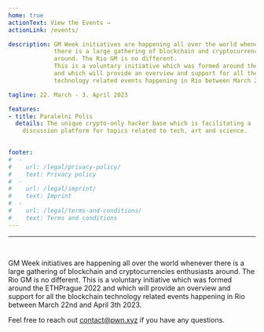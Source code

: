 ```yaml
---
home: true
actionText: View the Events →
actionLink: /events/

description: GM Week initiatives are happening all over the world whenever
             there is a large gathering of blockchain and cryptocurrencies enthusiasts
             around. The Rio GM is no different.
             This is a voluntary initiative which was formed around the ETHPrague 2022
             and which will provide an overview and support for all the blockchain
             technology related events happening in Rio between March 22nd and April 3th 2023.

tagline: 22. March - 3. April 2023

features:
- title: Paralelni Polis
  details: The unique crypto-only hacker base which is facilitating a 
    discussion platform for topics related to tech, art and science.

  
footer:
#  -
#    url: /legal/privacy-policy/
#    text: Privacy policy
#  -
#    url: /legal/imprint/
#    text: Imprint
#  -
#    url: /legal/terms-and-conditions/
#    text: Terms and conditions
---
```


<hr /><br />

GM Week initiatives are happening all over the world whenever
there is a large gathering of blockchain and cryptocurrencies enthusiasts
around. The Rio GM is no different.
This is a voluntary initiative which was formed around the ETHPrague 2022
and which will provide an overview and support for all the blockchain
technology related events happening in Rio between March 22nd and April 3th 2023.

Feel free to reach out contact@pwn.xyz if you have any questions.
<br />
